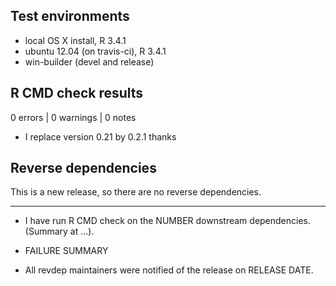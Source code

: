 ## Test environments
* local OS X install, R 3.4.1
* ubuntu 12.04 (on travis-ci), R 3.4.1
* win-builder (devel and release)

## R CMD check results

0 errors | 0 warnings | 0 notes

* I replace version 0.21 by 0.2.1 thanks

## Reverse dependencies

This is a new release, so there are no reverse dependencies.

---

* I have run R CMD check on the NUMBER downstream dependencies.
  (Summary at ...). 
  
* FAILURE SUMMARY

* All revdep maintainers were notified of the release on RELEASE DATE.
